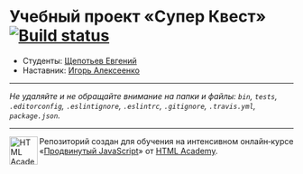 # Учебный проект «Супер Квест» [![Build status][travis-image]][travis-url]

* Студенты: [Щепотьев Евгений](https://up.htmlacademy.ru/ecmascript/1/user/125753)
* Наставник: [Игорь Алексеенко](https://up.htmlacademy.ru/ecmascript/1/user/100868)

---

_Не удаляйте и не обращайте внимание на папки и файлы:_
_`bin`, `tests`, `.editorconfig`, `.eslintignore`, `.eslintrc`, `.gitignore`, `.travis.yml`, `package.json`._

---

<a href="https://htmlacademy.ru/intensive/ecmascript"><img align="left" width="50" height="50" title="HTML Academy" src="https://up.htmlacademy.ru/static/img/intensive/javascript/logo-for-github.svg"></a>

Репозиторий создан для обучения на интенсивном онлайн‑курсе «[Продвинутый JavaScript](https://htmlacademy.ru/intensive/ecmascript)» от [HTML Academy](https://htmlacademy.ru).

[travis-image]: https://travis-ci.org/htmlacademy-javascript/420-superquest.svg?branch=master
[travis-url]: https://travis-ci.org/htmlacademy-javascript/420-superquest
